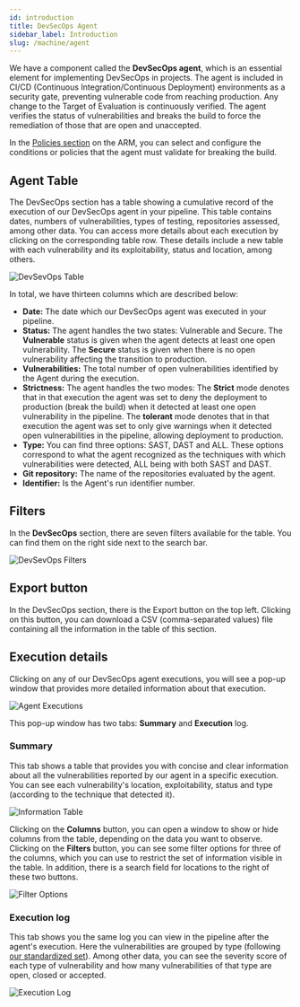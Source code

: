 ```yaml
---
id: introduction
title: DevSecOps Agent
sidebar_label: Introduction
slug: /machine/agent
---
```


We have a component called the
**DevSecOps agent**, which is an
essential element for implementing
DevSecOps in projects.
The agent is included in CI/CD (Continuous
Integration/Continuous Deployment)
environments as a security gate, preventing
vulnerable code from reaching production.
Any change to the Target of Evaluation is
continuously verified.
The agent verifies the status of
vulnerabilities and breaks the build to
force the remediation of those that are
open and unaccepted.

In the [Policies section](/machine/web/organization/policies)
on the ARM, you can select and configure
the conditions or policies that the agent
must validate for breaking the build.

## Agent Table

The DevSecOps section has a table
showing a cumulative record of
the execution of our DevSecOps
agent in your pipeline.
This table contains dates,
numbers of vulnerabilities,
types of testing,
repositories assessed,
among other data.
You can access more details about
each execution by clicking on
the corresponding table row.
These details include a new
table with each vulnerability
and its exploitability,
status and location,
among others.

![DevSevOps Table](https://res.cloudinary.com/fluid-attacks/image/upload/v1667397781/docs/machine/agent/agent_section.png)

In total,
we have thirteen columns which
are described below:

- **Date:**
  The date which our DevSecOps agent
  was executed in your pipeline.
- **Status:**
  The agent handles the two states:
  Vulnerable and Secure.
  The **Vulnerable** status is
  given when the agent detects
  at least one open vulnerability.
  The **Secure** status is given
  when there is no open vulnerability
  affecting the transition to production.
- **Vulnerabilities:**
  The total number of open
  vulnerabilities identified
  by the Agent during the execution.
- **Strictness:**
  The agent handles the two modes:
  The **Strict** mode denotes that
  in that execution the agent
  was set to deny the deployment
  to production (break the build)
  when it detected at least one
  open vulnerability in the pipeline.
  The **tolerant** mode denotes
  that in that execution the
  agent was set to only give
  warnings when it detected
  open vulnerabilities
  in the pipeline,
  allowing deployment to production.
- **Type:**
  You can find three
  options: SAST, DAST and ALL.
  These options correspond
  to what the agent recognized
  as the techniques with which
  vulnerabilities were detected,
  ALL being with both
  SAST and DAST.
- **Git repository:**
  The name of the repositories
  evaluated by the agent.
- **Identifier:**
  Is the Agent's
  run identifier number.
## Filters

In the
**DevSecOps** section,
there are seven filters
available for the table.
You can find them on
the right side next to
the search bar.

![DevSevOps Filters](https://res.cloudinary.com/fluid-attacks/image/upload/v1663617023/docs/machine/agent/agent_filters.png)

## Export button

In the DevSecOps section,
there is the Export button
on the top left.
Clicking on this button,
you can download a CSV
(comma-separated values)
file containing all the
information in the table
of this section.

## Execution details

Clicking on any of our
DevSecOps agent executions,
you will see a pop-up window
that provides more detailed
information about that execution.

![Agent Executions](https://res.cloudinary.com/fluid-attacks/image/upload/v1663673720/docs/machine/agent/exec_details.png)

This pop-up window has
two tabs: **Summary**
and **Execution** log.

### Summary

This tab shows a table
that provides you with
concise and clear information
about all the vulnerabilities
reported by our agent in
a specific execution.
You can see each
vulnerability's location,
exploitability,
status and type (according
to the technique that detected it).

![Information Table](https://res.cloudinary.com/fluid-attacks/image/upload/v1663673763/docs/machine/agent/summary.png)

Clicking on the
**Columns** button,
you can open a window
to show or hide columns
from the table,
depending on the data
you want to observe.
Clicking on the
**Filters** button,
you can see some filter
options for three
of the columns,
which you can use to
restrict the set of
information visible
in the table.
In addition,
there is a search field
for locations to the right
of these two buttons.

![Filter Options](https://res.cloudinary.com/fluid-attacks/image/upload/v1651011570/docs/machine/agent/exec_details_columns.png)

### Execution log

This tab shows you the
same log you can view in
the pipeline after the
agent's execution.
Here the vulnerabilities
are grouped by type (following
[our standardized set](/criteria/vulnerabilities/)).
Among other data,
you can see the severity score
of each type of vulnerability
and how many vulnerabilities
of that type are open,
closed or accepted.

![Execution Log](https://res.cloudinary.com/fluid-attacks/image/upload/v1663673819/docs/machine/agent/execution_log.png)
